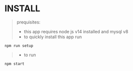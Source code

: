 # INSTALL #

> prequisites: 
> - this app requires node js v14 installed and mysql v8
> - to quickly install this app run 
``` 
npm run setup
```
> - to run 
```
npm start
```